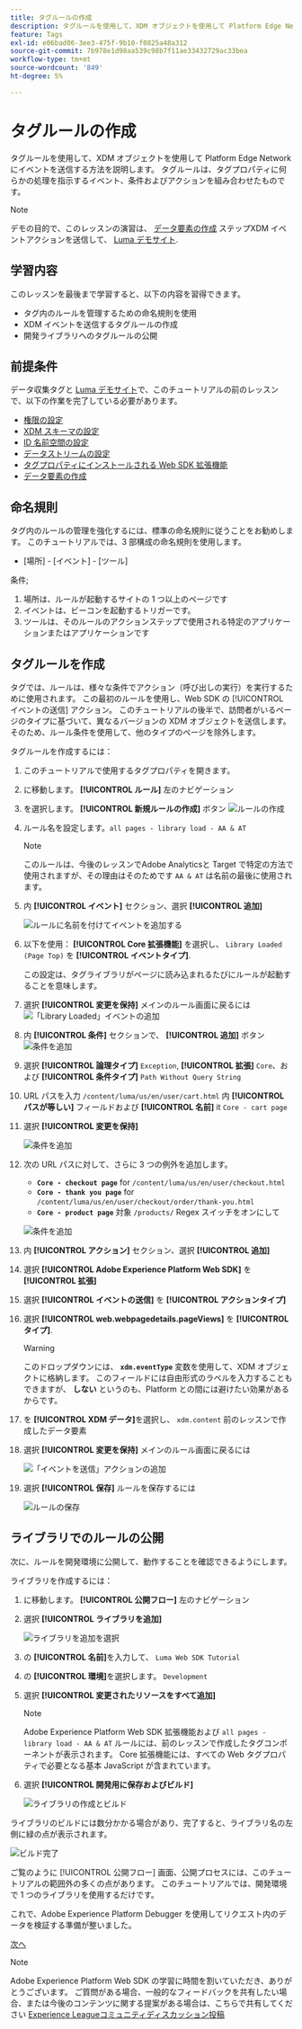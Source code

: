 ```yaml
---
title: タグルールの作成
description: タグルールを使用して、XDM オブジェクトを使用して Platform Edge Network にイベントを送信する方法を説明します。 このレッスンは、「 Adobe Experience Cloudと Web SDK の実装」チュートリアルの一部です。
feature: Tags
exl-id: e06bad06-3ee3-475f-9b10-f0825a48a312
source-git-commit: 7b978e1d98aa539c98b7f11ae33432729ac33bea
workflow-type: tm+mt
source-wordcount: '849'
ht-degree: 5%

---
```


# タグルールの作成

タグルールを使用して、XDM オブジェクトを使用して Platform Edge Network にイベントを送信する方法を説明します。 タグルールは、タグプロパティに何らかの処理を指示するイベント、条件およびアクションを組み合わせたものです。

>[!NOTE]
>
> デモの目的で、このレッスンの演習は、 [データ要素の作成](create-data-elements.md) ステップXDM イベントアクションを送信して、 [Luma デモサイト](https://luma.enablementadobe.com/content/luma/us/en.html).


## 学習内容

このレッスンを最後まで学習すると、以下の内容を習得できます。

* タグ内のルールを管理するための命名規則を使用
* XDM イベントを送信するタグルールの作成
* 開発ライブラリへのタグルールの公開


## 前提条件

データ収集タグと [Luma デモサイト](https://luma.enablementadobe.com/content/luma/us/en.html)で、このチュートリアルの前のレッスンで、以下の作業を完了している必要があります。

* [権限の設定](configure-permissions.md)
* [XDM スキーマの設定](configure-schemas.md)
* [ID 名前空間の設定](configure-identities.md)
* [データストリームの設定](configure-datastream.md)
* [タグプロパティにインストールされる Web SDK 拡張機能](install-web-sdk.md)
* [データ要素の作成](create-data-elements.md)

## 命名規則

タグ内のルールの管理を強化するには、標準の命名規則に従うことをお勧めします。 このチュートリアルでは、3 部構成の命名規則を使用します。

* [場所] - [イベント] - [ツール]

条件;

1. 場所は、ルールが起動するサイトの 1 つ以上のページです
1. イベントは、ビーコンを起動するトリガーです。
1. ツールは、そのルールのアクションステップで使用される特定のアプリケーションまたはアプリケーションです


## タグルールを作成

タグでは、ルールは、様々な条件でアクション（呼び出しの実行）を実行するために使用されます。 この最初のルールを使用し、Web SDK の [!UICONTROL イベントの送信] アクション。 このチュートリアルの後半で、訪問者がいるページのタイプに基づいて、異なるバージョンの XDM オブジェクトを送信します。 そのため、ルール条件を使用して、他のタイプのページを除外します。

タグルールを作成するには：

1. このチュートリアルで使用するタグプロパティを開きます。
1. に移動します。 **[!UICONTROL ルール]** 左のナビゲーション
1. を選択します。 **[!UICONTROL 新規ルールの作成]** ボタン
   ![ルールの作成](assets/rules-create.png)
1. ルール名を設定します。`all pages - library load - AA & AT`

   >[!NOTE]
   >
   > このルールは、今後のレッスンでAdobe Analyticsと Target で特定の方法で使用されますが、その理由はそのためです `AA & AT` は名前の最後に使用されます。

1. 内 **[!UICONTROL イベント]** セクション、選択 **[!UICONTROL 追加]**

   ![ルールに名前を付けてイベントを追加する](assets/rule-name.png)
1. 以下を使用： **[!UICONTROL Core 拡張機能]** を選択し、 `Library Loaded (Page Top)` を **[!UICONTROL イベントタイプ]**.

   この設定は、タグライブラリがページに読み込まれるたびにルールが起動することを意味します。
1. 選択 **[!UICONTROL 変更を保持]** メインのルール画面に戻るには
   ![「Library Loaded」イベントの追加](assets/rule-event-pagetop.png)
1. 内 **[!UICONTROL 条件]** セクションで、 **[!UICONTROL 追加]** ボタン
   ![条件を追加](assets/rules-add-conditions.png)
1. 選択 **[!UICONTROL 論理タイプ]** `Exception`, **[!UICONTROL 拡張]** `Core`、および **[!UICONTROL 条件タイプ]** `Path Without Query String`
1. URL パスを入力 `/content/luma/us/en/user/cart.html` 内 **[!UICONTROL パスが等しい]** フィールドおよび **[!UICONTROL 名前]** it `Core - cart page`
1. 選択 **[!UICONTROL 変更を保持]**

   ![条件を追加](assets/rule-condition-exception.png)
1. 次の URL パスに対して、さらに 3 つの例外を追加します。

   * **`Core - checkout page`** for `/content/luma/us/en/user/checkout.html`
   * **`Core - thank you page`** for `/content/luma/us/en/user/checkout/order/thank-you.html`
   * **`Core - product page`** 対象 `/products/` Regex スイッチをオンにして

   ![条件を追加](assets/rule-condition-exception-all.png)

1. 内 **[!UICONTROL アクション]** セクション、選択 **[!UICONTROL 追加]**
1. 選択 **[!UICONTROL Adobe Experience Platform Web SDK]** を **[!UICONTROL 拡張]**
1. 選択 **[!UICONTROL イベントの送信]** を **[!UICONTROL アクションタイプ]**
1. 選択 **[!UICONTROL web.webpagedetails.pageViews]** を **[!UICONTROL タイプ]**.

   >[!WARNING]
   >
   > このドロップダウンには、 **`xdm.eventType`** 変数を使用して、XDM オブジェクトに格納します。 このフィールドには自由形式のラベルを入力することもできますが、 **しない** というのも、Platform との間には避けたい効果があるからです。

1. を **[!UICONTROL XDM データ]**&#x200B;を選択し、 `xdm.content` 前のレッスンで作成したデータ要素
1. 選択 **[!UICONTROL 変更を保持]** メインのルール画面に戻るには

   ![「イベントを送信」アクションの追加](assets/rule-set-action-xdm.png)
1. 選択 **[!UICONTROL 保存]** ルールを保存するには

   ![ルールの保存](assets/rule-save.png)

## ライブラリでのルールの公開

次に、ルールを開発環境に公開して、動作することを確認できるようにします。

ライブラリを作成するには：

1. に移動します。 **[!UICONTROL 公開フロー]** 左のナビゲーション
1. 選択 **[!UICONTROL ライブラリを追加]**

   ![ライブラリを追加を選択](assets/rule-publish-library.png)
1. の **[!UICONTROL 名前]**&#x200B;を入力して、 `Luma Web SDK Tutorial`
1. の **[!UICONTROL 環境]**&#x200B;を選択します。 `Development`
1. 選択  **[!UICONTROL 変更されたリソースをすべて追加]**

   >[!NOTE]
   >
   >    Adobe Experience Platform Web SDK 拡張機能および `all pages - library load - AA & AT` ルールには、前のレッスンで作成したタグコンポーネントが表示されます。 Core 拡張機能には、すべての Web タグプロパティで必要となる基本 JavaScript が含まれています。

1. 選択 **[!UICONTROL 開発用に保存およびビルド]**

   ![ライブラリの作成とビルド](assets/rule-publish-add-all-changes.png)

ライブラリのビルドには数分かかる場合があり、完了すると、ライブラリ名の左側に緑の点が表示されます。

![ビルド完了](assets/rule-publish-success.png)

ご覧のように [!UICONTROL 公開フロー] 画面、公開プロセスには、このチュートリアルの範囲外の多くの点があります。 このチュートリアルでは、開発環境で 1 つのライブラリを使用するだけです。

これで、Adobe Experience Platform Debugger を使用してリクエスト内のデータを検証する準備が整いました。

[次へ ](validate-with-debugger.md)

>[!NOTE]
>
>Adobe Experience Platform Web SDK の学習に時間を割いていただき、ありがとうございます。 ご質問がある場合、一般的なフィードバックを共有したい場合、または今後のコンテンツに関する提案がある場合は、こちらで共有してください [Experience Leagueコミュニティディスカッション投稿](https://experienceleaguecommunities.adobe.com/t5/adobe-experience-platform-launch/tutorial-discussion-implement-adobe-experience-cloud-with-web/td-p/444996)
